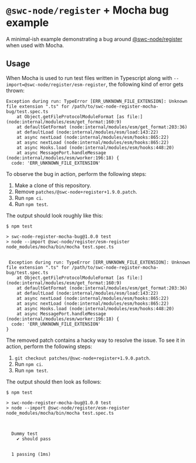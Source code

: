 # `@swc-node/register` + Mocha bug example

A minimal-ish example demonstrating a bug around
[@swc-node/register](https://github.com/swc-project/swc-node/tree/master/packages/register)
when used with Mocha.

## Usage

When Mocha is used to run test files written in Typescript along with
`--import=@swc-node/register/esm-register`, the following kind of error gets
thrown:

```
Exception during run: TypeError [ERR_UNKNOWN_FILE_EXTENSION]: Unknown file extension ".ts" for /path/to/swc-node-register-mocha-bug/test.spec.ts
    at Object.getFileProtocolModuleFormat [as file:] (node:internal/modules/esm/get_format:160:9)
    at defaultGetFormat (node:internal/modules/esm/get_format:203:36)
    at defaultLoad (node:internal/modules/esm/load:143:22)
    at async nextLoad (node:internal/modules/esm/hooks:865:22)
    at async nextLoad (node:internal/modules/esm/hooks:865:22)
    at async Hooks.load (node:internal/modules/esm/hooks:448:20)
    at async MessagePort.handleMessage (node:internal/modules/esm/worker:196:18) {
  code: 'ERR_UNKNOWN_FILE_EXTENSION'
```

To observe the bug in action, perform the following steps:

1. Make a clone of this repository.
1. Remove `patches/@swc-node+register+1.9.0.patch`.
1. Run `npm ci`.
1. Run `npm test`.

The output should look roughly like this:

```
$ npm test

> swc-node-register-mocha-bug@1.0.0 test
> node --import @swc-node/register/esm-register node_modules/mocha/bin/mocha test.spec.ts


 Exception during run: TypeError [ERR_UNKNOWN_FILE_EXTENSION]: Unknown file extension ".ts" for /path/to/swc-node-register-mocha-bug/test.spec.ts
    at Object.getFileProtocolModuleFormat [as file:] (node:internal/modules/esm/get_format:160:9)
    at defaultGetFormat (node:internal/modules/esm/get_format:203:36)
    at defaultLoad (node:internal/modules/esm/load:143:22)
    at async nextLoad (node:internal/modules/esm/hooks:865:22)
    at async nextLoad (node:internal/modules/esm/hooks:865:22)
    at async Hooks.load (node:internal/modules/esm/hooks:448:20)
    at async MessagePort.handleMessage (node:internal/modules/esm/worker:196:18) {
  code: 'ERR_UNKNOWN_FILE_EXTENSION'
}
```

The removed patch contains a hacky way to resolve the issue. To see it in
action, perform the following steps:

1. `git checkout patches/@swc-node+register+1.9.0.patch`.
1. Run `npm ci`.
1. Run `npm test`.

The output should then look as follows:

```
$ npm test

> swc-node-register-mocha-bug@1.0.0 test
> node --import @swc-node/register/esm-register node_modules/mocha/bin/mocha test.spec.ts



  Dummy test
    ✔ should pass


  1 passing (1ms)
```
